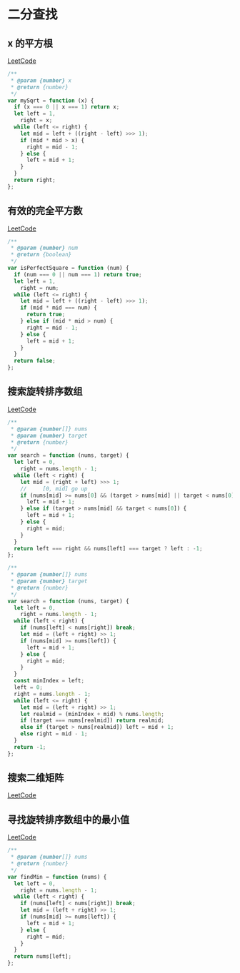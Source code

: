 # 二分查找

## x 的平方根

[LeetCode](https://leetcode.com/problems/sqrtx/)

```js
/**
 * @param {number} x
 * @return {number}
 */
var mySqrt = function (x) {
  if (x === 0 || x === 1) return x;
  let left = 1,
    right = x;
  while (left <= right) {
    let mid = left + ((right - left) >>> 1);
    if (mid * mid > x) {
      right = mid - 1;
    } else {
      left = mid + 1;
    }
  }
  return right;
};
```

## 有效的完全平方数

[LeetCode](https://leetcode.com/problems/valid-perfect-square/)

```js
/**
 * @param {number} num
 * @return {boolean}
 */
var isPerfectSquare = function (num) {
  if (num === 0 || num === 1) return true;
  let left = 1,
    right = num;
  while (left <= right) {
    let mid = left + ((right - left) >>> 1);
    if (mid * mid === num) {
      return true;
    } else if (mid * mid > num) {
      right = mid - 1;
    } else {
      left = mid + 1;
    }
  }
  return false;
};
```

## 搜索旋转排序数组

[LeetCode](https://leetcode.com/problems/search-in-rotated-sorted-array/)

```js
/**
 * @param {number[]} nums
 * @param {number} target
 * @return {number}
 */
var search = function (nums, target) {
  let left = 0,
    right = nums.length - 1;
  while (left < right) {
    let mid = (right + left) >>> 1;
    //     [0, mid] go up
    if (nums[mid] >= nums[0] && (target > nums[mid] || target < nums[0])) {
      left = mid + 1;
    } else if (target > nums[mid] && target < nums[0]) {
      left = mid + 1;
    } else {
      right = mid;
    }
  }
  return left === right && nums[left] === target ? left : -1;
};
```

```js
/**
 * @param {number[]} nums
 * @param {number} target
 * @return {number}
 */
var search = function (nums, target) {
  let left = 0,
    right = nums.length - 1;
  while (left < right) {
    if (nums[left] < nums[right]) break;
    let mid = (left + right) >> 1;
    if (nums[mid] >= nums[left]) {
      left = mid + 1;
    } else {
      right = mid;
    }
  }
  const minIndex = left;
  left = 0;
  right = nums.length - 1;
  while (left <= right) {
    let mid = (left + right) >> 1;
    let realmid = (minIndex + mid) % nums.length;
    if (target === nums[realmid]) return realmid;
    else if (target > nums[realmid]) left = mid + 1;
    else right = mid - 1;
  }
  return -1;
};
```

## 搜索二维矩阵

[LeetCode](https://leetcode.com/problems/search-a-2d-matrix/)

## 寻找旋转排序数组中的最小值

[LeetCode](https://leetcode.com/problems/find-minimum-in-rotated-sorted-array/)

```js
/**
 * @param {number[]} nums
 * @return {number}
 */
var findMin = function (nums) {
  let left = 0,
    right = nums.length - 1;
  while (left < right) {
    if (nums[left] < nums[right]) break;
    let mid = (left + right) >> 1;
    if (nums[mid] >= nums[left]) {
      left = mid + 1;
    } else {
      right = mid;
    }
  }
  return nums[left];
};
```
